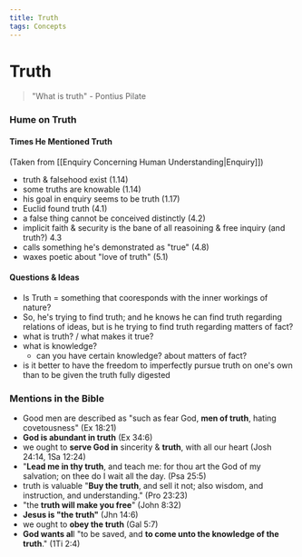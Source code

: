 ```yaml
---
title: Truth
tags: Concepts
---
```


# Truth
> "What is truth" - Pontius Pilate

### Hume on Truth
#### Times He Mentioned Truth
(Taken from [[Enquiry Concerning Human Understanding\|Enquiry]])
- truth & falsehood exist (1.14)
- some truths are knowable (1.14)
- his goal in enquiry seems to be truth (1.17)
- Euclid found truth (4.1)
- a false thing cannot be conceived distinctly (4.2)
- implicit faith & security is the bane of all reasoining & free inquiry (and truth?) 4.3
- calls something he's demonstrated as "true" (4.8)
- waxes poetic about "love of truth" (5.1)


#### Questions & Ideas
- Is Truth = something that cooresponds with the inner workings of nature?
- So, he's trying to find truth; and he knows he can find truth regarding relations of ideas, but is he trying to find truth regarding matters of fact?
- what is truth? / what makes it true?
- what is knowledge?
	- can you have certain knowledge? about matters of fact?
- is it better to have the freedom to imperfectly pursue truth on one's own than to be given the truth fully digested


### Mentions in the Bible
- Good men are described as "such as fear God, **men of truth**, hating covetousness" (Ex 18:21)
- **God is abundant in truth** (Ex 34:6)
- we ought to **serve God in** sincerity & **truth**, with all our heart (Josh 24:14, 1Sa 12:24)
- "**Lead me in thy truth**, and teach me: for thou art the God of my salvation; on thee do I wait all the day. (Psa 25:5)
- truth is valuable "**Buy the truth**, and sell it not; also wisdom, and instruction, and understanding." (Pro 23:23)
- "the **truth will make you free**" (John 8:32)
- **Jesus is "the truth"** (Jhn 14:6)
- we ought to **obey the truth** (Gal 5:7)
- **God wants al**l "to be saved, and **to come unto the knowledge of the truth**." (1Ti 2:4)



  
 
